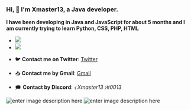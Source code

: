 ### Hi, 👋 I'm Xmaster13, a Java developer.

**I have been developing in Java and JavaScript for about 5 months and I am currently trying to learn Python, CSS, PHP, HTML**

   - <img         src="https://camo.githubusercontent.com/2857eeb614628cee9e2fec30dd669e29c40614c5c58e0dfca0ae8b814c8e3e5c/68747470733a2f2f696d672e736869656c64732e696f2f62616467652f4c616e67756167652d4a6176612d696e666f726d6174696f6e616c3f7374796c653d666c6174266c6f676f3d4c616e677561676573266c6f676f436f6c6f723d626c756526636f6c6f723d323832626431">

   - <img src="https://camo.githubusercontent.com/17096fafa15e2336060c7d3f51104e656f9a2d5df2de585b6767dfbc41e6aba9/68747470733a2f2f696d672e736869656c64732e696f2f62616467652f4150492d537069676f742d696e666f726d6174696f6e616c3f7374796c653d666c6174266c6f676f3d4c616e677561676573266c6f676f436f6c6f723d626c756526636f6c6f723d323832626431">

- 🐦 **Contact me on Twitter**: [Twitter](https://twitter.com/Xmaster13m/)
- 📥 **Contact me by Gmail**: [Gmail](xmaster13m@gmail.com)
- 🗯️ **Contact by Discord**: *⧼ Xmaster13 ⧽#0013*

                                                                        
![enter image description here](https://github-readme-stats.vercel.app/api?username=xmaster13m&show_icons=true&theme=radical) ![enter image description here](https://github-readme-stats.vercel.app/api/top-langs/?username=xmaster13m&layout=compact&show_icons=true&theme=radical)

